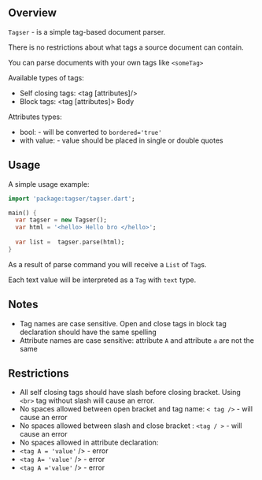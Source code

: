 ## Overview
                                                                                                          
`Tagser` - is a simple tag-based document parser. 

There is no restrictions about what tags a source document can contain. 

You can parse documents with your own tags like `<someTag>`

Available types of tags:
- Self closing tags: <tag [attributes]/>
- Block tags: <tag [attributes]> Body </tag>

Attributes types: 
- bool: <tag bordered /> - will be converted to `bordered='true'`
- with value: <tag bordered='false' width='7' /> - value should be placed in single or double quotes

## Usage

A simple usage example:

```dart
import 'package:tagser/tagser.dart';

main() {
  var tagser = new Tagser();
  var html = '<hello> Hello bro </hello>';
  
  var list =  tagser.parse(html);
}
```

As a result of parse command you will receive a `List` of `Tag`s.

Each text value will be interpreted as a `Tag` with `text` type.

## Notes

- Tag names are case sensitive. Open and close tags in block tag declaration should have the same spelling
- Attribute names are case sensitive: attribute `A` and attribute `a` are not the same

## Restrictions
- All self closing tags should have slash before closing bracket. Using `<br>` tag without slash will cause an error.
- No spaces allowed between open bracket and tag name: `< tag />` - will cause an error
- No spaces allowed between slash and close bracket : `<tag / >` - will cause an error
- No spaces allowed in attribute declaration:
 - `<tag A = 'value'` /> - error
 - `<tag A= 'value'` /> - error
 - `<tag A ='value'` /> - error
